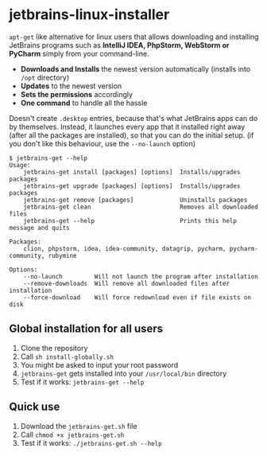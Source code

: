 # jetbrains-linux-installer
`apt-get` like alternative for linux users that allows downloading and installing JetBrains programs such as **IntelliJ IDEA, PhpStorm, WebStorm or PyCharm**
simply from your command-line.

- **Downloads and Installs** the newest version automatically (installs into `/opt` directory)
- **Updates** to the newest version
- **Sets the permissions** accordingly
- **One command** to handle all the hassle

Doesn't create `.desktop` entries, because that's what JetBrains apps can do by themselves. Instead, it launches every app that it installed right away (after all the packages are installed), so that you can do the initial setup. (if you don't like this behaviour, use the `--no-launch` option)

```
$ jetbrains-get --help
Usage:
	jetbrains-get install [packages] [options]	Installs/upgrades packages
	jetbrains-get upgrade [packages] [options]	Installs/upgrades packages
	jetbrains-get remove [packages]				Uninstalls packages
	jetbrains-get clean							Removes all downloaded files
	jetbrains-get --help						Prints this help message and quits

Packages:
	clion, phpstorm, idea, idea-community, datagrip, pycharm, pycharm-community, rubymine

Options:
	--no-launch			Will not launch the program after installation
	--remove-downloads	Will remove all downloaded files after installation
	--force-download	Will force redownload even if file exists on disk
```

## Global installation for all users
1. Clone the repository
2. Call `sh install-globally.sh`
3. You might be asked to input your root password
4. `jetbrains-get` gets installed into your `/usr/local/bin` directory
5. Test if it works: `jetbrains-get --help`

## Quick use
1. Download the `jetbrains-get.sh` file
2. Call `chmod +x jetbrains-get.sh`
3. Test if it works: `./jetbrains-get.sh --help`
